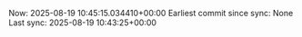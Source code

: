 Now: 2025-08-19 10:45:15.034410+00:00 Earliest commit since sync: None Last sync: 2025-08-19 10:43:25+00:00

